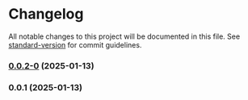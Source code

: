 # Changelog

All notable changes to this project will be documented in this file. See [standard-version](https://github.com/conventional-changelog/standard-version) for commit guidelines.

### [0.0.2-0](https://github.com/SantiCeballos/SantiCeballos.github.io/compare/v0.0.1...v0.0.2-0) (2025-01-13)

### 0.0.1 (2025-01-13)
